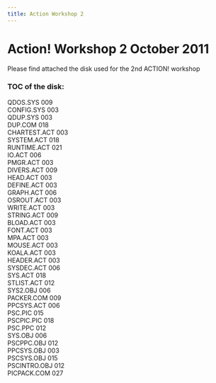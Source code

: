 ```yaml
---
title: Action Workshop 2
---
```

# Action! Workshop 2 October 2011  
  
Please find attached the disk used for the 2nd ACTION! workshop  
### TOC of the disk:  
QDOS.SYS 009  
CONFIG.SYS 003  
QDUP.SYS 003  
DUP.COM 018  
CHARTEST.ACT 003  
SYSTEM.ACT 018  
RUNTIME.ACT 021  
IO.ACT 006  
PMGR.ACT 003  
DIVERS.ACT 009  
HEAD.ACT 003  
DEFINE.ACT 003  
GRAPH.ACT 006  
OSROUT.ACT 003  
WRITE.ACT 003  
STRING.ACT 009  
BLOAD.ACT 003  
FONT.ACT 003  
MPA.ACT 003  
MOUSE.ACT 003  
KOALA.ACT 003  
HEADER.ACT 003  
SYSDEC.ACT 006  
SYS.ACT 018  
STLIST.ACT 012  
SYS2.OBJ 006  
PACKER.COM 009  
PPCSYS.ACT 006  
PSC.PIC 015  
PSCPIC.PIC 018  
PSC.PPC 012  
SYS.OBJ 006  
PSCPPC.OBJ 012  
PPCSYS.OBJ 003  
PSCSYS.OBJ 015  
PSCINTRO.OBJ 012  
PICPACK.COM 027  
